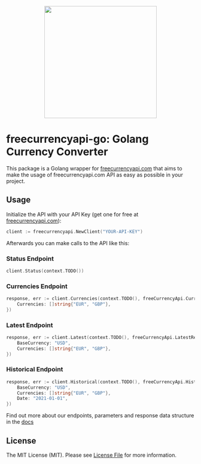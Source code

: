 <p align="center">
<img src="https://app.freecurrencyapi.com/img/logo/freecurrencyapi.png" width="300"/>
</p>

# freecurrencyapi-go: Golang Currency Converter

This package is a Golang wrapper for [freecurrencyapi.com](https://freecurrencyapi.com) that aims to make the usage of freecurrencyapi.com API as easy as possible in your project.

## Usage

Initialize the API with your API Key (get one for free at [freecurrencyapi.com](https://freecurrencyapi.com)):

```go
client := freecurrencyapi.NewClient("YOUR-API-KEY")
```

Afterwards you can make calls to the API like this:

### Status Endpoint

```go
client.Status(context.TODO())
```

### Currencies Endpoint

```go
response, err := client.Currencies(context.TODO(), freeCurrencyApi.CurrenciesRequest{
	Currencies: []string{"EUR", "GBP"},
})
```

### Latest Endpoint

```go
response, err := client.Latest(context.TODO(), freeCurrencyApi.LatestRequest{
    BaseCurrency: "USD",
    Currencies: []string{"EUR", "GBP"},
})
```

### Historical Endpoint

```go
response, err := client.Historical(context.TODO(), freeCurrencyApi.HistoricalRequest{
    BaseCurrency: "USD",
    Currencies: []string{"EUR", "GBP"},
    Date: "2021-01-01",
})
```

Find out more about our endpoints, parameters and response data structure in the [docs](https://freecurrencyapi.com/docs)

## License

The MIT License (MIT). Please see [License File](LICENSE.md) for more information.

[docs]: https://freecurrencyapi.com/docs
[freecurrencyapi.com]: https://freecurrencyapi.com
